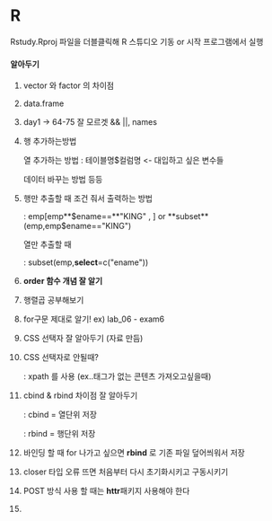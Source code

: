 # R

Rstudy.Rproj 파일을 더블클릭해 R 스튜디오 기동 or 시작 프로그램에서 실행



#### 알아두기

1. vector 와 factor 의 차이점

2. data.frame

3. day1 -> 64-75 잘 모르겟 && ||, names

4. 행 추가하는방법  

   열 추가하는 방법 : 테이블명$컬럼명 <- 대입하고 싶은 변수들

   데이터 바꾸는 방법 등등

5. 행만 추출할 때 조건 줘서 출력하는 방법

   : emp[emp**$ename==**"KING" ,  ]   or    **subset**(emp,emp$ename=="KING") 

   열만 추출할 때

   : subset(emp,**select**=c("ename"))

6. **order 함수 개념 잘 알기**

7. 행렬곱 공부해보기

8. for구문 제대로 알기! ex) lab_06 - exam6

9. CSS 선택자 잘 알아두기 (자료 만듬)

10. CSS 선택자로 안될때?

    : xpath 를 사용 (ex..태그가 없는 콘텐츠 가져오고싶을때)

11. cbind & rbind 차이점 잘 알아두기

    : cbind = 열단위 저장

    : rbind = 행단위 저장

12. 바인딩 할 때 for 나가고 싶으면 **rbind** 로 기존 파일 덮어씌워서 저장

13. closer 타입 오류 뜨면 처음부터 다시 초기화시키고 구동시키기

14. POST 방식 사용 할 때는 **httr**패키지 사용해야 한다

15. 

